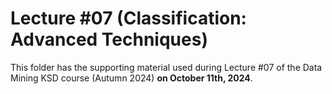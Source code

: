 # Lecture #07 (Classification: Advanced Techniques)

This folder has the supporting material used during Lecture #07 of the Data Mining KSD course (Autumn 2024) **on October 11th, 2024**.
